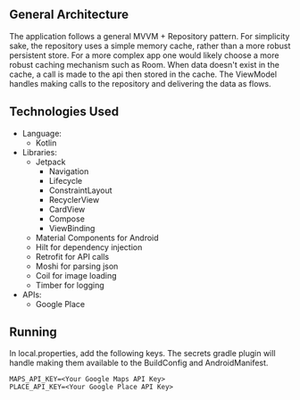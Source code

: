 ## General Architecture
The application follows a general MVVM + Repository pattern. For simplicity sake, the repository
uses a simple memory cache, rather than a more robust persistent store. For a more complex app
one would likely choose a more robust caching mechanism such as Room. When data doesn't exist in
the cache, a call is made to the api then stored in the cache. The ViewModel handles making
calls to the repository and delivering the data as flows.

## Technologies Used
* Language:
  * Kotlin
* Libraries:
  * Jetpack
    * Navigation
    * Lifecycle
    * ConstraintLayout
    * RecyclerView
    * CardView
    * Compose
    * ViewBinding
  * Material Components for Android
  * Hilt for dependency injection
  * Retrofit for API calls
  * Moshi for parsing json
  * Coil for image loading
  * Timber for logging
* APIs:
  * Google Place

## Running
In local.properties, add the following keys. The secrets gradle plugin will handle making them
available to the BuildConfig and AndroidManifest. 

```
MAPS_API_KEY=<Your Google Maps API Key>
PLACE_API_KEY=<Your Google Place API Key>
```